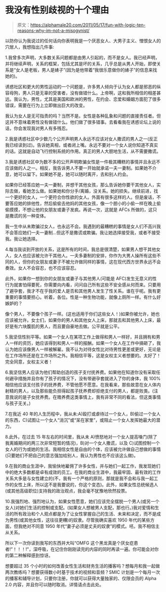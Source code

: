 # 我没有性别歧视的十个理由

> 原文：<https://alphamale20.com/2011/05/17/fun-with-logic-ten-reasons-why-im-not-a-misogynist/>

以防你认为我说过的任何话向你表明我是一个厌恶女人、大男子主义、憎恨女人的穴居人，我想指出几件事:

1.我曾多次声明，大多数关系问题都是由男人引起的，而不是女人。我已经声明，并将继续声明，关系的框架，包括尤其是坏的关系，几乎总是从男人开始，即使关系是“女人是老板，男人是婊子”(因为是他带着“我很乐意做你的婊子”的信息来找她的)。

诱惑社区和更大的男性运动的一个问题是，许多男人倾向于认为女人都是邪恶的纵容母狗，男人只是无辜的受害者，没有做错什么。上帝啊，这和我所相信的相差甚远。我认为，男性，尤其是美国和欧洲的男性，在约会、恋爱和婚姻方面犯了很多错误，需要在行为上立即做出巨大的改变。

我认为女人是无可指责的吗？当然不是。女性是各种乱象和问题的直接责任者。但这并不意味着男性没有做错什么。他们做了很多错事。去看看我在诱惑论坛上说的话，你会发现我对男人有多残忍。

2.我是诱惑社区中少数几个公开声明男人永远不应该对女人撒谎的男人之一(反正我已经读到过)。告诉她真相，或者闭上嘴。永远不要对一个女人说你知道不真实的话。这就是自动飞行控制系统的作用。真正的男人大胆地生活，从不需要撒谎。

3.我是诱惑社区中为数不多的公开声明欺骗女性是一件极其糟糕的事情并且永远不应该做的人之一。相反，我告诉男人不要一开始就承诺一夫一妻制。如果她不介意，她可以留下。如果她不是，她可以随时离开，去和别人约会。

如果你已经答应她一夫一妻制，并想干其他女孩，那么告诉她你要干其他女人，实际去做，看她怎么做。如果她和你分手/离婚，没关系。她的损失。继续前进，找一个更好的女人，一个更符合你性欲的女人。外面有很多这样的人。但是废话，不要答应她的排他性，然后偷偷去他妈的其他女孩，像一个胆小的小偷一样在晚上偷偷摸摸，不想让他的女朋友或妻子发疯。再说一次，这就是 AFCs 所做的，这只是撒谎的另一种变体。

我一生中从未欺骗过女人，也永远不会。我遇到的最糟糕的事情是女人们不高兴我不会答应她们一夫一妻制...但这不是撒谎或欺骗。我让她选择接受我，或者不接受我。我让她选择。

4.每当我谈到开放的关系，这是所有的时间，我总是很清楚，如果男人想干其他女人，女人也应该被允许干其他人。一夫多妻制的安排，你作为大男人操所有这些不同的人，但你的女朋友或妻子不被允许做同样的事情，这在现代西方世界永远不会奏效。女人不会容忍，也不应该容忍。

此外，如果你一想到你的女朋友或妻子与其他男人(可能是 AFC)发生无意义的性行为就害怕得要死，你需要向内看，问问自己所有这些不安全感从何而来。只要用了避孕套，我才不在乎我的爱人是否和其他男人发生了性关系。谁在乎呢。我有更重要的事情要担心。听着，各位。性是一种生物功能，就像上厕所一样。有什么好嫉妒的？

像个男人，不要像个孩子一样。(这也适用于你们这些女人！)如果你被允许，她也应该被允许。女士们，如果你的男人和其他女人上床，那就去和其他男人上床，最好是有六块腹肌的男人，而且要自豪地去做。公平就是公平。

5.我坚信性别平等。如果一个女人在某项工作上做得和男人一样好，并且拥有和男人一样的资历，她应该得到和男人一样的报酬。如果一个女人在工作中搞砸了，我认为她应该像男人一样被解雇。我不认为对待女性比对待男性更差或更好，无论是在工作场所还是在工作场所之外。我相信平等，这是女权主义者想要的。太好了！完全同意，女权主义者！

6.我坚信男人应该为他们帮助创造的孩子支付抚养费。如果他在知道你没有采取任何避孕措施并且你有了孩子的情况下，没有带避孕套就进入了你的身体，我 100%相信他应该支付孩子的抚养费，不管他愿不愿意。在我看来，那些故意在女人体内射精的男人，以及那些能负担得起孩子抚养费却拒绝支付的男人，都是败类。(注意我说的是子女抚养费。在赡养费这类事情上，我有非常不同的看法，但这类事情与孩子无关。)

7.在我近 40 年的人生历程中，我从未:A)殴打或虐待过一个女人，B)偷过一个女人的东西，C)试图让一个女人“消沉”或“呆在家里”，或阻止一个女人发挥她最大的潜力。

8.此外，在过去 15 年左右的时间里，我从未 A)愤怒地对一个女人提高嗓门(除了我离婚期间的两三次非常短暂的情况)，B)对一个女人撒谎，以及 C)试图控制一个女人的行为或她的生活。我相信女性是自由的个体，应该被允许做自己想做的事情(只要她们不把自己的意志强加给别人，我认为男性也不应该这么做)。

9.在我的商业生涯中，我愉快地雇佣了许多女性，并与她们一起工作，我发现她们中的绝大多数都是卓有成效的员工。在我的商业生涯中，我最牢固、最有效的工作关系大多是与女性建立的(不，我有一个严格的原则，那就是我不会和与我一起工作的女性上床，所以这不是我要说的，你这个变态)。此外，如果女性总统候选人(或其他高级职位)支持我的政治观点，我会毫不犹豫地欣然投票。

10.我强烈地、强烈地认为，如果女性愿意，她们应该完全摆脱一个男人(或另一个女人)对她们生活的控制或支配。(如果女人想被男人支配，那也行。)我对爱情和生活的所有政治和个人观点都是为了让女性掌握自己的生活、未来和决定，而不是成为男性(或其他女性，这往往更糟)的奴隶。尽管我确实喜欢 1950 年代的某些方面，但我绝对不同意 1950 年代“妻子必须是丈夫的奴隶”的模式。呸。我不相信主从关系。

所以下一次你读到我写的东西并大叫“OMFG 这个黑龙真是个厌女症患者!”！！！!"，深呼吸，在记住你刚刚读完的内容的同时再读一遍。你可能会对你的第二种解释感到惊讶。

想要超过 35 个小时的如何改善女性生活和财务生活的播客吗？想每月和我一起做两次教练吗？想要获得数小时基于技术的视频和音频？SMIC 计划是一个每月一次的播客和辅导计划，只要你注册，你就可以获得大量独家的、仅限会员的 Alpha 2.0 内容，并且你可以随时取消。详情请点击此处。